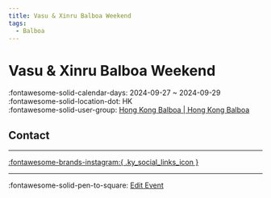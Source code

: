 ```yaml
---
title: Vasu & Xinru Balboa Weekend
tags:
  - Balboa
---
```


# Vasu & Xinru Balboa Weekend 

:fontawesome-solid-calendar-days: 2024-09-27 ~ 2024-09-29  
:fontawesome-solid-location-dot: HK  
:fontawesome-solid-user-group: [Hong Kong Balboa | Hong Kong Balboa](https://swing.kids/zh_HK/hong-kong-balboa)  


## Contact


---

 [:fontawesome-brands-instagram:{ .ky_social_links_icon }](https://instagram.com/hongkongbalboa)

---

:fontawesome-solid-pen-to-square: [Edit Event](https://github.com/swingdance/events/issues/new?assignees=&labels=update+event&projects=&template=03-update_entity.yml&title=Update%20Event%3A%202024%2Fzh_HK%20%E2%80%A2%20Vasu%20%26%20Xinru%20Balboa%20Weekend&region=zh_HK&year=2024&id=vasu-n-xinru-balboa-weekend-2024&name=Vasu%20%26%20Xinru%20Balboa%20Weekend&org_id=hong-kong-balboa)

